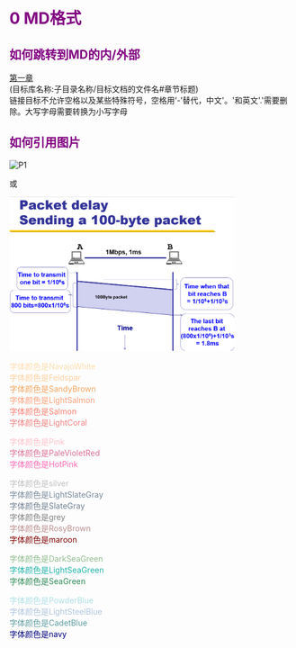 # <font color = Purple> 0 MD格式 </font>

## <font color = Purple> 如何跳转到MD的内/外部 </font>
[第一章](/notes/CPT1.md)<br>
(目标库名称:子目录名称/目标文档的文件名#章节标题)<br>
链接目标不允许空格以及某些特殊符号，空格用‘-’替代，中文'。'和英文'.'需要删除。大写字母需要转换为小写字母

## <font color = Purple> 如何引用图片 </font>
![P1](https://static.styletc.com/images/cover/29/94629/md-9b2958642621fc80479759bd76bced0c.jpg)

或

<img src="../pics/L1P1.png" width=400>

<font color=NavajoWhite> 字体颜色是NavajoWhite</font><br>
<font color=Feldspar> 字体颜色是Feldspar</font><br>
<font color=SandyBrown> 字体颜色是SandyBrown</font><br>
<font color=LightSalmon> 字体颜色是LightSalmon</font><br>
<font color=Salmon> 字体颜色是Salmon</font><br>
<font color=LightCoral> 字体颜色是LightCoral</font><br>

<font color=Pink> 字体颜色是Pink</font><br>
<font color=PaleVioletRed> 字体颜色是PaleVioletRed</font><br>
<font color=HotPink> 字体颜色是HotPink</font><br>

<font color=silver> 字体颜色是silver</font><br>
<font color=LightSlateGray> 字体颜色是LightSlateGray</font><br>
<font color=SlateGray> 字体颜色是SlateGray</font><br>
<font color=grey> 字体颜色是grey</font><br>
<font color=RosyBrown> 字体颜色是RosyBrown</font><br>
<font color=maroon> 字体颜色是maroon</font><br>

<font color=DarkSeaGreen> 字体颜色是DarkSeaGreen</font><br>
<font color=LightSeaGreen> 字体颜色是LightSeaGreen</font><br>
<font color=SeaGreen> 字体颜色是SeaGreen</font><br>

<font color=PowderBlue> 字体颜色是PowderBlue</font><br>
<font color=LightSteelBlue> 字体颜色是LightSteelBlue</font><br>
<font color=CadetBlue> 字体颜色是CadetBlue</font><br>
<font color=navy> 字体颜色是navy</font><br>